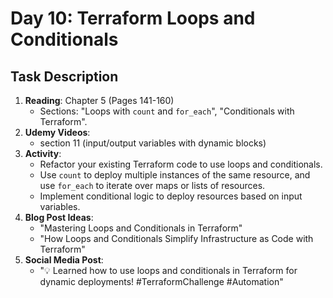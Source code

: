 # Day 10: Terraform Loops and Conditionals

## Task Description

1. **Reading**: Chapter 5 (Pages 141-160)
   - Sections: "Loops with `count` and `for_each`", "Conditionals with Terraform".
2. **Udemy Videos**: 
   - section 11 (input/output variables with dynamic blocks)
3. **Activity**:
   - Refactor your existing Terraform code to use loops and conditionals.
   - Use `count` to deploy multiple instances of the same resource, and use `for_each` to iterate over maps or lists of resources.
   - Implement conditional logic to deploy resources based on input variables.
4. **Blog Post Ideas**: 
   - "Mastering Loops and Conditionals in Terraform"
   - "How Loops and Conditionals Simplify Infrastructure as Code with Terraform"
5. **Social Media Post**: 
   - "💡 Learned how to use loops and conditionals in Terraform for dynamic deployments! #TerraformChallenge #Automation"

